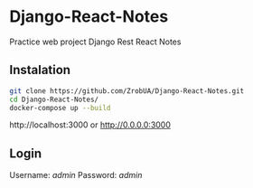 # Django-React-Notes
  Practice web project  Django Rest  React  Notes
## Instalation
``` bash
git clone https://github.com/ZrobUA/Django-React-Notes.git
cd Django-React-Notes/
docker-compose up --build
```
http://localhost:3000
or
http://0.0.0.0:3000

## Login
Username: *admin*
Password: *admin*
